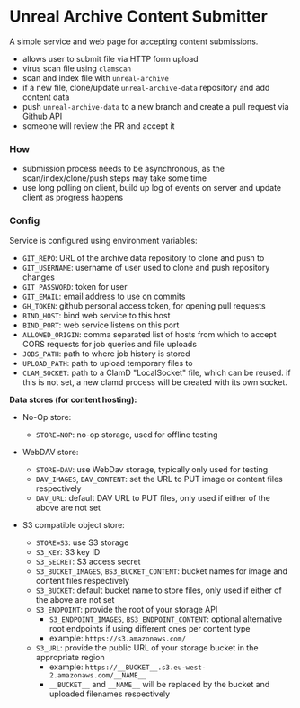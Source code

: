 # Unreal Archive Content Submitter

A simple service and web page for accepting content submissions.

- allows user to submit file via HTTP form upload
- virus scan file using `clamscan`
- scan and index file with `unreal-archive`
- if a new file, clone/update `unreal-archive-data` repository and add content
  data
- push `unreal-archive-data` to a new branch and create a pull request via 
  Github API
- someone will review the PR and accept it

### How

- submission process needs to be asynchronous, as the scan/index/clone/push
  steps may take some time
- use long polling on client, build up log of events on server and update 
  client as progress happens

### Config

Service is configured using environment variables:

- `GIT_REPO`: URL of the archive data repository to clone and push to 
- `GIT_USERNAME`: username of user used to clone and push repository changes
- `GIT_PASSWORD`: token for user
- `GIT_EMAIL`: email address to use on commits
- `GH_TOKEN`: github personal access token, for opening pull requests
- `BIND_HOST`: bind web service to this host
- `BIND_PORT`: web service listens on this port
- `ALLOWED_ORIGIN`: comma separated list of hosts from which to accept CORS
   requests for job queries and file uploads
- `JOBS_PATH`: path to where job history is stored
- `UPLOAD_PATH`: path to upload temporary files to
- `CLAM_SOCKET`: path to a ClamD "LocalSocket" file, which can be reused. if 
   this is not set, a new clamd process will be created with its own socket.

**Data stores (for content hosting):**

- No-Op store:
  - `STORE=NOP`: no-op storage, used for offline testing

- WebDAV store:
  - `STORE=DAV`: use WebDav storage, typically only used for testing
  - `DAV_IMAGES`, `DAV_CONTENT`: set the URL to PUT image or content files 
     respectively
  - `DAV_URL`: default DAV URL to PUT files, only used if either of the 
     above are not set

- S3 compatible object store:
  - `STORE=S3`: use S3 storage
  - `S3_KEY`: S3 key ID
  - `S3_SECRET`: S3 access secret
  - `S3_BUCKET_IMAGES`, `BS3_BUCKET_CONTENT`: bucket names for image and
    content files respectively
  - `S3_BUCKET`: default bucket name to store files, only used if either of 
    the above are not set
  - `S3_ENDPOINT`: provide the root of your storage API
    - `S3_ENDPOINT_IMAGES`, `BS3_ENDPOINT_CONTENT`: optional alternative 
       root endpoints if using different ones per content type
    - example: `https://s3.amazonaws.com/`
  - `S3_URL`: provide the public URL of your storage bucket in the appropriate
     region
    - example: `https://__BUCKET__.s3.eu-west-2.amazonaws.com/__NAME__`
    - `__BUCKET__` and `__NAME__`  will be replaced by the bucket and uploaded
      filenames respectively
